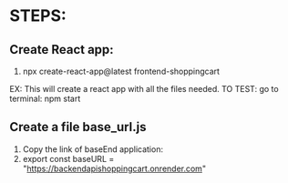 # STEPS:
## Create React app:
1. npx create-react-app@latest frontend-shoppingcart

EX: This will create a react app with all the files needed. TO TEST: go to terminal: npm start
## Create a file base_url.js
1. Copy the link of baseEnd application:
2. export const baseURL = "https://backendapishoppingcart.onrender.com"
